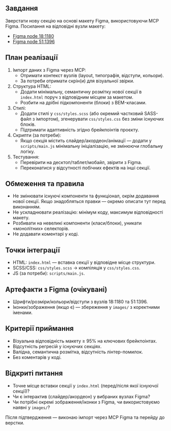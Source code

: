 ## Завдання
Зверстати нову секцію на основі макету Figma, використовуючи MCP Figma. Посилання на відповідні вузли макету:
- [Figma node 18:1180](https://www.figma.com/design/MRbaFNVs8BXrqPbNk2t61l/%D0%9A%D0%9E%D0%A0%D0%98-%D0%9A%D0%90--Copy-?node-id=18-1180&t=ATywpQxVwSvjPpFS-4)
- [Figma node 51:1396](https://www.figma.com/design/MRbaFNVs8BXrqPbNk2t61l/%D0%9A%D0%9E%D0%A0%D0%98-%D0%9A%D0%90--Copy-?node-id=51-1396&t=ATywpQxVwSvjPpFS-4)

## План реалізації
1. Імпорт даних з Figma через MCP:
   - Отримати контекст вузлів (layout, типографія, відступи, кольори).
   - За потреби отримати скрін(и) для візуальної звірки.
2. Структура HTML:
   - Додати мінімальну, семантичну розмітку нової секції в `index.html` поруч з відповідним місцем за макетом.
   - Розбити на дрібні підкомпоненти (блоки) з BEM-класами.
3. Стилі:
   - Додати стилі у `css/styles.scss` (або окремий частковий SASS-файл з імпортом), згенерувати `css/styles.css` без зміни існуючих блоків.
   - Підтримати адаптивність згідно брейкпоінтів проєкту.
4. Скрипти (за потреби):
   - Якщо секція містить слайдер/акордеон/анімації — додати у `scripts/main.js` мінімальну ініціалізацію, не змінюючи глобальну логіку.
5. Тестування:
   - Перевірити на десктоп/таблет/мобайл, звірити з Figma.
   - Переконатися у відсутності побічних ефектів на інші секції.

## Обмеження та правила
- Не змінювати існуючі компоненти та функціонал, окрім додавання нової секції. Якщо знадобляться правки — окремо описати тут перед виконанням.
- Не ускладнювати реалізацію: мінімум коду, максимум відповідності макету.
- Розбивати на невеликі компоненти (класи/блоки), уникати «монолітних» селекторів.
- Не додавати коментарі у коді.

## Точки інтеграції
- HTML: `index.html` — вставка секції у відповідне місце структури.
- SCSS/CSS: `css/styles.scss` → компіляція у `css/styles.css`.
- JS (за потреби): `scripts/main.js`.

## Артефакти з Figma (очікувані)
- Шрифти/розміри/кольори/відступи з вузлів 18:1180 та 51:1396.
- Іконки/зображення (якщо є) — збереження у `images/` з коректними іменами.

## Критерії приймання
- Візуальна відповідність макету ≥ 95% на ключових брейкпоінтах.
- Відсутність регресій у існуючих секціях.
- Валідна, семантична розмітка, відсутність лінтер-помилок.
- Без коментарів у коді.

## Відкриті питання
- Точне місце вставки секції у `index.html` (перед/після якої існуючої секції)?
- Чи є інтерактив (слайдер/акордеон) у вибраних вузлах Figma?
- Чи потрібні окремі зображення/іконки з Figma, чи використовуємо наявні у `images/`?

Після підтвердження — виконаю імпорт через MCP Figma та перейду до верстки.
